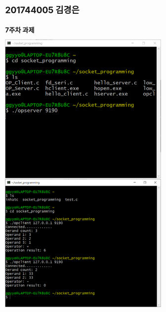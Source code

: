 # 201744005 김경은
## 7주차 과제

<img width="" height="" src="./png/opserver실행화면.PNG"></img>
<img width="" height="" src="./png/opclient실행화면.PNG"></img>

